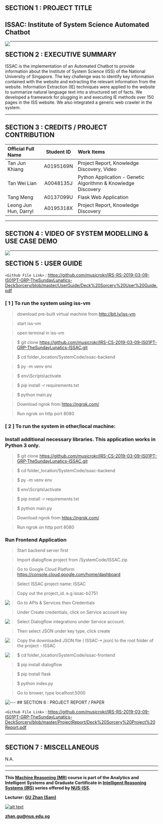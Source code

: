 
## SECTION 1 : PROJECT TITLE
## ISSAC: Institute of System Science Automated Chatbot

<img src="Miscellaneous/issac_revised.png"
     style="float: left; margin-right: 0px;" />

---
## SECTION 2 : EXECUTIVE SUMMARY

ISSAC is the implementation of an Automated Chatbot to provide information about the Institute of System Science (ISS) of the National University of Singapore. The key challenge was to identify key information contained with the website and extracting the relevant information from the website. Information Extraction (IE) techniques were applied to the website to summarize natural language text into a structured set of facts. We developed a framework for plugging in and executing IE methods over 150 pages in the ISS website. We also integrated a generic web crawler in the system.

---
## SECTION 3 : CREDITS / PROJECT CONTRIBUTION

| Official Full Name  | Student ID  | Work Items | 
| :------------ |:---------------:| :-----| 
| Tan Jun Khiang | A0195169N | Project Report, Knowledge Discovery, Video| 
| Tan Wei Lian | A0048135J | Python Application - Genetic Algorithmn & Knowledge Discovery|
| Tang Meng | A0137099U | Flask Web Application |
| Leong Jun Hun, Darryl | A0195318X | Project Report, Knowledge Discovery| 

---
## SECTION 4 : VIDEO OF SYSTEM MODELLING & USE CASE DEMO

<a href="https://youtu.be/Vxq8k3xzHlw"><img src="Miscellaneous/YTDeck Sorcery.png"
     style="float: left; margin-right: 0px;" /></a>

---
## SECTION 5 : USER GUIDE

`<Github File Link>` : <https://github.com/musicrokr/IRS-RS-2019-03-09-IS01PT-GRP-TheSundayLunatics-DeckSorcery/blob/master/UserGuide/Deck%20Sorcery%20User%20Guide.pdf>

### [ 1 ] To run the system using iss-vm

> download pre-built virtual machine from http://bit.ly/iss-vm

> start iss-vm

> open terminal in iss-vm

> $ git clone https://github.com/musicrokr/IRS-CS-2019-03-09-IS01PT-GRP-TheSundayLunatics-ISSAC.git

> $ cd folder_location/SystemCode/issac-backend

> $ py -m venv env

> $ env\Scripts\activate

> $ pip install -r requirements.txt

> $ python main.py

> Download ngrok from https://ngrok.com/

> Run ngrok on http port 8080


### [ 2 ] To run the system in other/local machine:
### Install additional necessary libraries. This application works in Python 3 only.

> $ git clone https://github.com/musicrokr/IRS-CS-2019-03-09-IS01PT-GRP-TheSundayLunatics-ISSAC.git

> $ cd folder_location/SystemCode/issac-backend

> $ py -m venv env

> $ env\Scripts\activate

> $ pip install -r requirements.txt

> $ python main.py

> Download ngrok from https://ngrok.com/

> Run ngrok on http port 8080

### Run Frontend Application

> Start backend server first

> Import dialogflow project from /SystemCode/ISSAC.zip

> Go to Google Cloud Platform https://console.cloud.google.com/home/dashboard

> Select ISSAC project name: ISSAC

> Copy out the project_id. e.g issac-b2751
<img src="Miscellaneous/project_id.png" style="float: left; margin-right: 0px;" />

> Go to APIs & Services then Credentials

> Under Create credentials, click on Service account key
<img src="Miscellaneous/credential.png" style="float: left; margin-right: 0px;" />

> Select Dialogflow integrations under Service account.

> Then select JSON under key type, click create
<img src="Miscellaneous/credential2.png" style="float: left; margin-right: 0px;" />

> Copy the downloaded JSON file ( ISSAC-*.json) to the root folder of the project - ISSAC
<img src="Miscellaneous/update_in_code.png" style="float: left; margin-right: 0px;" />

>$ cd folder_location/SystemCode/issac-frontend

>$ pip install dialogflow

>$ pip install flask

>$ python index.py

> Go to brower, type localhost:5000
<img src="Miscellaneous/start.png" style="float: left; margin-right: 0px;" />
---
## SECTION 6 : PROJECT REPORT / PAPER

`<Github File Link>` : <https://github.com/musicrokr/IRS-RS-2019-03-09-IS01PT-GRP-TheSundayLunatics-DeckSorcery/blob/master/ProjectReport/Deck%20Sorcery%20Project%20Report.pdf>

---
## SECTION 7 : MISCELLANEOUS

N.A.


---

---

**This [Machine Reasoning (MR)](https://www.iss.nus.edu.sg/executive-education/course/detail/machine-reasoning "Machine Reasoning") course is part of the Analytics and Intelligent Systems and Graduate Certificate in [Intelligent Reasoning Systems (IRS)](https://www.iss.nus.edu.sg/stackable-certificate-programmes/intelligent-systems "Intelligent Reasoning Systems") series offered by [NUS-ISS](https://www.iss.nus.edu.sg "Institute of Systems Science, National University of Singapore").**

**Lecturer: [GU Zhan (Sam)](https://www.iss.nus.edu.sg/about-us/staff/detail/201/GU%20Zhan "GU Zhan (Sam)")**

[![alt text](https://www.iss.nus.edu.sg/images/default-source/About-Us/7.6.1-teaching-staff/sam-website.tmb-.png "Let's check Sam' profile page")](https://www.iss.nus.edu.sg/about-us/staff/detail/201/GU%20Zhan)

**zhan.gu@nus.edu.sg**
